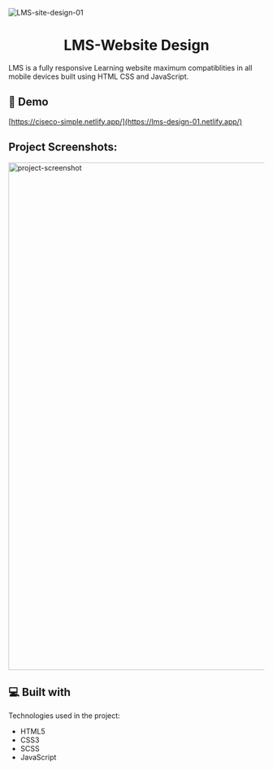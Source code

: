 ![LMS-site-design-01](https://socialify.git.ci/jonycmtt/LMS-site-design-01/image?language=1&name=1&owner=1&pattern=Solid&theme=Dark)

<h1 align="center" id="title">LMS-Website Design</h1>

<p id="description">LMS is a fully responsive Learning website maximum compatiblities in all mobile devices built using HTML CSS and JavaScript.</p>

<h2>🚀 Demo</h2>

[https://ciseco-simple.netlify.app/](https://lms-design-01.netlify.app/)

<h2>Project Screenshots:</h2>

<img src="https://github.com/jonycmtt/LMS-site-design-01/blob/main/demo2.png?raw=true" alt="project-screenshot" width="1000" height="auto/">

<h2>💻 Built with</h2>

Technologies used in the project:

- HTML5
- CSS3
- SCSS
- JavaScript
